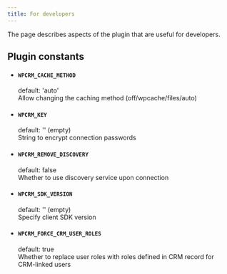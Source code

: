 ```yaml
---
title: For developers
---
```


The page describes aspects of the plugin that are useful for developers.


## Plugin constants

- #### `WPCRM_CACHE_METHOD`
  default: 'auto'
  <br/>
  Allow changing the caching method (off/wpcache/files/auto)
- #### `WPCRM_KEY`
  default: '' (empty)
  <br/>
  String to encrypt connection passwords
- #### `WPCRM_REMOVE_DISCOVERY`
  default: false
  <br/>
  Whether to use discovery service upon connection
- #### `WPCRM_SDK_VERSION` 
  default: '' (empty)
  <br/>
  Specify client SDK version
- #### `WPCRM_FORCE_CRM_USER_ROLES`
  default: true 
  <br/>
  Whether to replace user roles with roles defined in CRM record for CRM-linked users
